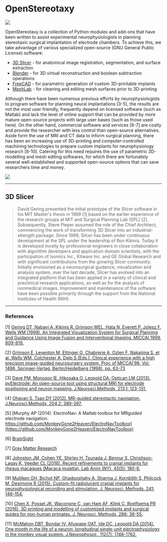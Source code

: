 # OpenStereotaxy

![](https://user-images.githubusercontent.com/7523776/42511893-1bef386e-8421-11e8-8138-aefb5ad0968b.png)

OpenStereotaxy is a collection of Python modules and add-ons that have been written to assist experimental neurophysiologists in planning stereotaxic surgical implantation of electrode chambers. To achieve this, we take advantage of various specialized open-source (GNU General Public License) software:
* [3D Slicer](https://www.slicer.org/) - for anatomical image registration, segmentation, and surface extraction
* [Blender](https://www.blender.org/) - for 3D virtual reconstruction and boolean subtraction operations
* [FreeCAD](https://www.freecadweb.org/) - for parametric generation of custom 3D-printable implants
* [MeshLab](http://www.meshlab.net/) - for cleaning and editing mesh surfaces prior to 3D-printing

Although there have been numerous previous efforts by neurophysiologists to program software for planning neural implantations [3-5], the results are not the most user friendly, frequently depend on licensed software (such as Matlab) and lack the level of online support that can be provided by more mature open-source projects with large user bases (such as those used here). On the other hand, commercial software and services [6-7] are costly and provide the researcher with less control than open-source alternatives. Aside form the use of MRI and CT data to inform surgical planning, there has been an increasing use of 3D-printing and computer-controlled machining technologies to prepare custom implants for neurophysiology research [8-10]. Catering for this need requires the use of parametric 3D-modelling and mesh editing softwares, for which there are fortunately several well-established and supported open-source options that can save researchers time and money.

![](https://user-images.githubusercontent.com/7523776/42489006-9960bd72-83d6-11e8-8c6b-b15b245d1f48.png)

---
## 3D Slicer

> David Gering presented the initial prototype of the Slicer software in his MIT Master's thesis in 1999 [1] based on the earlier experience of the research groups at MIT and Surgical Planning Lab (SPL) [2]. Subsequently, Steve Pieper assumed the role of the Chief Architect, commencing the work of transforming 3D Slicer into an industrial-strength package. Since 1999, Slicer has been under continuous development at the SPL under the leadership of Ron Kikinis. Today it is developed mostly by professional engineers in close collaboration with algorithm developers and application domain scientists, with the participation of Isomics Inc., Kitware Inc. and GE Global Research and with significant contributions from the growing Slicer community. Initially envisioned as a neurosurgical guidance, visualization and analysis system, over the last decade, Slicer has evolved into an integrated platform that has been applied in a variety of clinical and preclinical research applications, as well as for the analysis of nonmedical images. Improvement and maintenance of the software have been possible primarily through the support from the National Institutes of Health (NIH).

---

### References

[1] [Gering DT, Nabavi A, Kikinis R, Grimson WEL, Hata N, Everett P, Jolesz F, Wells WM (1999). An Integrated Visualization System for Surgical Planning and Guidance Using Image Fusion and Interventional Imaging. MICCAI 1999, 809-819.](https://link.springer.com/chapter/10.1007/10704282_88)

[2] [Grimson E, Leventon M, Ettinger G, Chabrerie A, Ozlen F, Nakajima S, et al.
Wells WM, Colchester A, Delp S (Eds.), Clinical experience with a high precision image-guided neurosurgery system. Proc of MICCAI'98, Vol. 1496, Springer-Verlag, Berlin/Heidelberg (1998), pp. 63-73](https://link.springer.com/chapter/10.1007/BFb0056188)

[3] [Daye PM, Monosov IE, Hikosaka O, Leopold DA, Optican LM (2013). pyElectrode: An open-source tool using structural MRI for electrode positioning and neuron mapping. J.Neurosci.Methods, 213,1: 123-131.](https://www.sciencedirect.com/science/article/pii/S0165027012004797)

[4] [Ohayan S, Tsao DY (2012). MR-guided stereotactic navigation. J.Neurosci.Methods, 204,2: 389-397.](https://www.sciencedirect.com/science/article/pii/S0165027011007084?via%3Dihub)

[5] [Murphy AP (2014). ElectroNav: A Matlab toolbox for MRguided electrode navigation. https://github.com/MonkeyGone2Heaven/ElectroNavToolbox](https://github.com/MonkeyGone2Heaven/ElectroNavToolbox)

[6] [BrainSight](https://www.rogue-research.com/veterinary/research/)

[7] [Gray Matter Research](https://www.graymatter-research.com/design-and-modeling/)

[8] [Johnston JM, Cohen YE, Shirley H, Tsunada J, Bennur S, Christison-Lagay K, Veeder CL (2016). Recent refinements to cranial implants for rhesus macaques (Macaca mulatta). Lab Anim (NY). 45(5): 180-6.](https://www.nature.com/articles/laban.997)

[9] [Mulliken GH, Bichot NP, Ghadooshahy A, Sharma J, Kornblith S, Philcock M, Desimone R (2015). Custom-fit radiolucent cranial implants for neurophysiological recording and stimulation. J. Neurosci. Methods. 241: 146–154.](https://www.sciencedirect.com/science/article/pii/S0165027014004324)

[10] [Chen X, Possel JK, Wacongne C, van Ham AF, Klink C, Roelfsema PR (2016). 3D printing and modelling of customized implants and surgical guides for non-human primates. J. Neurosci. Methods, 286: 38-55.](https://www.sciencedirect.com/science/article/pii/S0165027017301322)

[11] [McMahon DBT, Bondar IV, Afuwape OAT, Ide DC, Leopold DA (2014). One month in the life of a neuron: longitudinal single-unit electrophysiology in the monkey visual system. J.Neurophysiol., 112(7): 1748-1762.](https://www.physiology.org/doi/abs/10.1152/jn.00052.2014)

